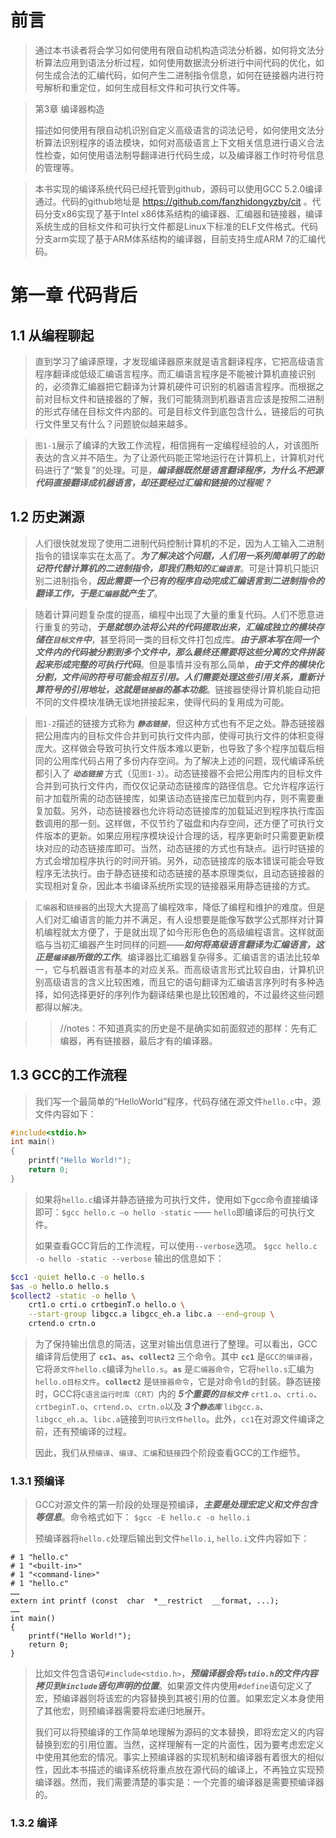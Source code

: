 
# 前言

> 通过本书读者将会学习如何使用有限自动机构造词法分析器，如何将文法分析算法应用到语法分析过程，如何使用数据流分析进行中间代码的优化，如何生成合法的汇编代码，如何产生二进制指令信息，如何在链接器内进行符号解析和重定位，如何生成目标文件和可执行文件等。

> 第3章 编译器构造
> 
> 描述如何使用有限自动机识别自定义高级语言的词法记号，如何使用文法分析算法识别程序的语法模块，如何对高级语言上下文相关信息进行语义合法性检查，如何使用语法制导翻译进行代码生成，以及编译器工作时符号信息的管理等。

> 本书实现的编译系统代码已经托管到github，源码可以使用GCC 5.2.0编译通过。代码的github地址是 https://github.com/fanzhidongyzby/cit 。代码分支x86实现了基于Intel x86体系结构的编译器、汇编器和链接器，编译系统生成的目标文件和可执行文件都是Linux下标准的ELF文件格式。代码分支arm实现了基于ARM体系结构的编译器，目前支持生成ARM 7的汇编代码。

# 第一章 代码背后

## 1.1 从编程聊起

> 直到学习了编译原理，才发现编译器原来就是语言翻译程序，它把高级语言程序翻译成低级汇编语言程序。而汇编语言程序是不能被计算机直接识别的，必须靠汇编器把它翻译为计算机硬件可识别的机器语言程序。而根据之前对目标文件和链接器的了解，我们可能猜测到机器语言应该是按照二进制的形式存储在目标文件内部的。可是目标文件到底包含什么，链接后的可执行文件里又有什么？问题貌似越来越多。

> `图1-1`展示了编译的大致工作流程，相信拥有一定编程经验的人，对该图所表达的含义并不陌生。为了让源代码能正常地运行在计算机上，计算机对代码进行了“繁复”的处理。可是，***编译器既然是语言翻译程序，为什么不把源代码直接翻译成机器语言，却还要经过汇编和链接的过程呢？***

## 1.2 历史渊源

> 人们很快就发现了使用二进制代码控制计算机的不足，因为人工输入二进制指令的错误率实在太高了。***为了解决这个问题，人们用一系列简单明了的助记符代替计算机的二进制指令，即我们熟知的`汇编语言`***。可是计算机只能识别二进制指令，***因此需要一个已有的程序自动完成汇编语言到二进制指令的翻译工作，于是`汇编器`就产生了***。

> 随着计算问题复杂度的提高，编程中出现了大量的重复代码。人们不愿意进行重复的劳动，***于是就想办法将公共的代码提取出来，汇编成独立的模块存储在`目标文件`中***，甚至将同一类的目标文件打包成库。***由于原本写在同一个文件内的代码被分割到多个文件中，那么最终还需要将这些分离的文件拼装起来形成完整的可执行代码***。但是事情并没有那么简单，***由于文件的模块化分割，文件间的符号可能会相互引用。人们需要处理这些引用关系，重新计算符号的引用地址，这就是`链接器`的基本功能***。链接器使得计算机能自动把不同的文件模块准确无误地拼接起来，使得代码的复用成为可能。

> `图1-2`描述的链接方式称为 ***`静态链接`***，但这种方式也有不足之处。静态链接器把公用库内的目标文件合并到可执行文件内部，使得可执行文件的体积变得庞大。这样做会导致可执行文件版本难以更新，也导致了多个程序加载后相同的公用库代码占用了多份内存空间。为了解决上述的问题，现代编译系统都引入了 ***`动态链接`*** 方式（见`图1-3`）。动态链接器不会把公用库内的目标文件合并到可执行文件内，而仅仅记录动态链接库的路径信息。它允许程序运行前才加载所需的动态链接库，如果该动态链接库已加载到内存，则不需要重复加载。另外，动态链接器也允许将动态链接库的加载延迟到程序执行库函数调用的那一刻。这样做，不仅节约了磁盘和内存空间，还方便了可执行文件版本的更新。如果应用程序模块设计合理的话，程序更新时只需要更新模块对应的动态链接库即可。当然，动态链接的方式也有缺点。运行时链接的方式会增加程序执行的时间开销。另外，动态链接库的版本错误可能会导致程序无法执行。由于静态链接和动态链接的基本原理类似，且动态链接器的实现相对复杂，因此本书编译系统所实现的链接器采用静态链接的方式。

> `汇编器`和`链接器`的出现大大提高了编程效率，降低了编程和维护的难度。但是人们对汇编语言的能力并不满足，有人设想要是能像写数学公式那样对计算机编程就太方便了，于是就出现了如今形形色色的高级编程语言。这样就面临与当初汇编器产生时同样的问题——***如何将高级语言翻译为汇编语言，这正是`编译器`所做的工作***。编译器比汇编器复杂得多。汇编语言的语法比较单一，它与机器语言有基本的对应关系。而高级语言形式比较自由，计算机识别高级语言的含义比较困难，而且它的语句翻译为汇编语言序列时有多种选择，如何选择更好的序列作为翻译结果也是比较困难的，不过最终这些问题都得以解决。

>> //notes：不知道真实的历史是不是确实如前面叙述的那样：先有汇编器，再有链接器，最后才有的编译器。

## 1.3 GCC的工作流程
> 我们写一个最简单的“HelloWorld”程序，代码存储在源文件`hello.c`中，源文件内容如下：
```c
#include<stdio.h>
int main()
{
    printf("Hello World!");
    return 0;
}
```
> 如果将`hello.c`编译并静态链接为可执行文件，使用如下gcc命令直接编译即可：`$gcc hello.c –o hello -static` —— `hello`即编译后的可执行文件。
>
> 如果查看GCC背后的工作流程，可以使用`--verbose`选项。 `$gcc hello.c -o hello -static --verbose` 输出的信息如下：
```sh
$cc1 -quiet hello.c -o hello.s
$as -o hello.o hello.s
$collect2 -static -o hello \
    crt1.o crti.o crtbeginT.o hello.o \
    --start-group libgcc.a libgcc_eh.a libc.a --end—group \
    crtend.o crtn.o
```
> 为了保持输出信息的简洁，这里对输出信息进行了整理。可以看出，GCC编译背后使用了 **`cc1`、`as`、`collect2`** 三个命令。其中 **`cc1`** 是`GCC的编译器`，它将`源文件hello.c`编译为`hello.s`。**`as`** 是`汇编器命令`，它将`hello.s`汇编为`hello.o目标文件`。**`collect2`** 是`链接器命令`，它是对命令`ld`的封装。静态链接时，GCC将`C语言运行时库（CRT）`内的 ***5个重要的`目标文件`*** `crt1.o`、`crti.o`、`crtbeginT.o`、`crtend.o`、`crtn.o`以及 ***3个`静态库`*** `libgcc.a`、`libgcc_eh.a`、`libc.a`链接到`可执行文件hello`。此外，`cc1`在对源文件编译之前，还有预编译的过程。
> 
> 因此，我们从`预编译`、`编译`、`汇编`和`链接`四个阶段查看GCC的工作细节。

### 1.3.1 预编译
> GCC对源文件的第一阶段的处理是预编译，***主要是处理宏定义和文件包含等信息***。命令格式如下： `$gcc -E hello.c -o hello.i`
>
> 预编译器将`hello.c`处理后输出到文件`hello.i`, `hello.i`文件内容如下：
```console
# 1 "hello.c"
# 1 "<built-in>"
# 1 "<command-line>"
# 1 "hello.c"
……
extern int printf (const  char  *__restrict  __format, ...); 
……
int main()
{
    printf("Hello World!");
    return 0;
}
```
> 比如文件包含语句`#include<stdio.h>`，***预编译器会将`stdio.h`的文件内容拷贝到`#include`语句声明的位置***。如果源文件内使用`#define`语句定义了宏，预编译器则将该宏的内容替换到其被引用的位置。如果宏定义本身使用了其他宏，则预编译器需要将宏递归地展开。
>
> 我们可以将预编译的工作简单地理解为源码的文本替换，即将宏定义的内容替换到宏的引用位置。当然，这样理解有一定的片面性，因为要考虑宏定义中使用其他宏的情况。事实上预编译器的实现机制和编译器有着很大的相似性，因此本书描述的编译系统将重点放在源代码的编译上，不再独立实现预编译器。然而，我们需要清楚的事实是：一个完善的编译器是需要预编译器的。

### 1.3.2 编译
